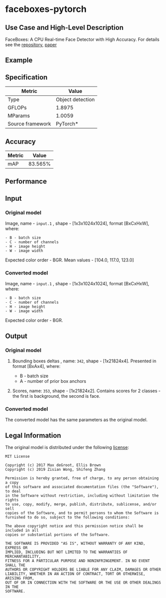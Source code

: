 # faceboxes-pytorch

## Use Case and High-Level Description

FaceBoxes: A CPU Real-time Face Detector with High Accuracy. For details see
the [repository](https://github.com/zisianw/FaceBoxes.PyTorch), [paper](https://arxiv.org/pdf/1708.05234.pdf)

## Example

## Specification

| Metric                          | Value                                    |
|---------------------------------|------------------------------------------|
| Type                            | Object detection                         |
| GFLOPs                          | 1.8975                                   |
| MParams                         | 1.0059                                   |
| Source framework                | PyTorch\*                                |

## Accuracy

| Metric | Value |
| ------ | ----- |
| mAP   | 83.565%|

## Performance

## Input

### Original model

Image, name - `input.1` , shape - [1x3x1024x1024], format [BxCxHxW],
   where:

    - B - batch size
    - C - number of channels
    - H - image height
    - W - image width

   Expected color order - BGR.
   Mean values - [104.0, 117.0, 123.0]

### Converted model

Image, name - `input.1` , shape - [1x3x1024x1024], format [BxCxHxW],
   where:

    - B - batch size
    - C - number of channels
    - H - image height
    - W - image width

   Expected color order - BGR.

## Output

### Original model

1. Bounding boxes deltas , name: `342`, shape - [1x21824x4]. Presented in format [BxAx4],
    where:

    - B - batch size
    - A - number of prior box anchors

2. Scores, name: `353`, shape - [1x21824x2]. Contains scores for 2 classes - the first is background, the second is face.

### Converted model

The converted model has the same parameters as the original model.

## Legal Information

The original model is distributed under the following
[license](https://github.com/zisianw/FaceBoxes.PyTorch/blob/master/LICENSE):

```
MIT License

Copyright (c) 2017 Max deGroot, Ellis Brown
Copyright (c) 2019 Zisian Wong, Shifeng Zhang

Permission is hereby granted, free of charge, to any person obtaining a copy
of this software and associated documentation files (the "Software"), to deal
in the Software without restriction, including without limitation the rights
to use, copy, modify, merge, publish, distribute, sublicense, and/or sell
copies of the Software, and to permit persons to whom the Software is
furnished to do so, subject to the following conditions:

The above copyright notice and this permission notice shall be included in all
copies or substantial portions of the Software.

THE SOFTWARE IS PROVIDED "AS IS", WITHOUT WARRANTY OF ANY KIND, EXPRESS OR
IMPLIED, INCLUDING BUT NOT LIMITED TO THE WARRANTIES OF MERCHANTABILITY,
FITNESS FOR A PARTICULAR PURPOSE AND NONINFRINGEMENT. IN NO EVENT SHALL THE
AUTHORS OR COPYRIGHT HOLDERS BE LIABLE FOR ANY CLAIM, DAMAGES OR OTHER
LIABILITY, WHETHER IN AN ACTION OF CONTRACT, TORT OR OTHERWISE, ARISING FROM,
OUT OF OR IN CONNECTION WITH THE SOFTWARE OR THE USE OR OTHER DEALINGS IN THE
SOFTWARE.
```
